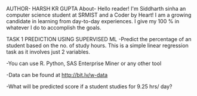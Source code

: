 AUTHOR- HARSH KR GUPTA
About-
Hello reader! I'm Siddharth sinha an computer science student at SRMIST and a Coder by Heart! I am a growing candidate in learning from day-to-day experiences. I give my 100 % in whatever I do to accomplish the goals.

TASK 1 PREDICTION USING SUPERVISED ML
-Predict the percentage of an student based on the no. of study hours. This is a simple linear regression task as it involves just 2 variables.

-You can use R. Python, SAS Enterprise Miner or any other tool

-Data can be found at http://bit.lv/w-data

-What will be predicted score if a student studies for 9.25 hrs/ day?
